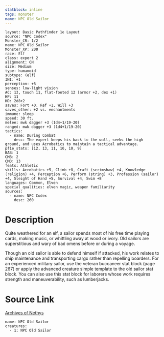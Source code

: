 ```yaml
---
statblock: inline
tags: monster
name: NPC Old Sailor
---
```

```statblock
layout: Basic Pathfinder 1e Layout
source: "NPC Codex"
Monster_CR: 1/2
name: NPC Old Sailor
Monster_XP: 200
race: Elf
class: expert 2
alignment: CN
size: Medium
type: humanoid
subtype: (elf)
INI: +1
perception: +6
senses: low-light vision
AC: 13, touch 11, flat-footed 12 (armor +2, dex +1)
HP: 11
HD: 2d8+2
saves: Fort +0, Ref +1, Will +3
saves_other: +2 vs. enchantments
immune: sleep
speed: 30 ft.
melee: mwk dagger +3 (1d4+1/19-20)
ranged: mwk dagger +3 (1d4+1/19-20)
tactics:
  - name: During Combat
    desc: The expert keeps his back to the wall, seeks the high ground, and uses Acrobatics to maintain a tactical advantage.
pf1e_stats: [12, 13, 11, 10, 10, 9]
BAB: 1
CMB: 2
CMD: 13
feats: Athletic
skills: Acrobatics +5, Climb +8, Craft (scrimshaw) +4, Knowledge (religion) +4, Perception +6, Perform (string) +3, Profession (sailor) +4, Sleight of Hand +5, Survival +4, Swim +8
languages: Common, Elven
special_qualities: elven magic, weapon familiarity
sources:
  - name: NPC Codex
    desc: 260
```
# Description
Quite weathered for an elf, a sailor spends most of his free time playing cards, making music, or whittling away at wood or ivory. Old sailors are superstitious and wary of bad omens before or during a voyage.

Though an old sailor is able to defend himself if attacked, his work relates to ship maintenance and transporting cargo rather than repelling boarders. For an experienced military sailor, use the veteran buccaneer stat block (page 267) or apply the advanced creature simple template to the old sailor stat block. You can also use this stat block for laborers whose work requires strength and maneuverability, such as lumberjacks.
# Source Link
[Archives of Nethys](https://aonprd.com/NPCDisplay.aspx?ItemName=Old%20Sailor)
```encounter-table
name: NPC Old Sailor
creatures:
  - 1: NPC Old Sailor
```
